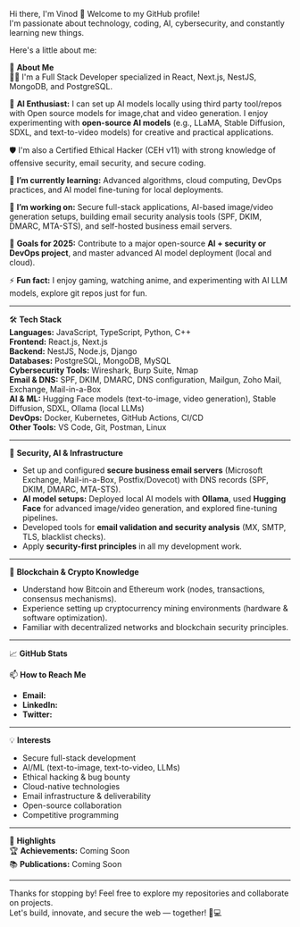 Hi there, I'm Vinod 👋 Welcome to my GitHub profile!  
I'm passionate about technology, coding, AI, cybersecurity, and constantly learning new things.  

Here's a little about me:

🚀 **About Me**  
🧑‍💻 I'm a Full Stack Developer specialized in React, Next.js, NestJS, MongoDB, and PostgreSQL.  

🤖 **AI Enthusiast:** I can set up AI models locally using third party tool/repos with Open source models for image,chat and video generation. I enjoy experimenting with **open-source AI models** (e.g., LLaMA, Stable Diffusion, SDXL, and text-to-video models) for creative and practical applications.  

🛡️ I'm also a Certified Ethical Hacker (CEH v11) with strong knowledge of offensive security, email security, and secure coding.  

🌱 **I’m currently learning:** Advanced algorithms, cloud computing, DevOps practices, and AI model fine-tuning for local deployments.  

💼 **I’m working on:** Secure full-stack applications, AI-based image/video generation setups, building email security analysis tools (SPF, DKIM, DMARC, MTA-STS), and self-hosted business email servers.  

🎯 **Goals for 2025:** Contribute to a major open-source **AI + security or DevOps project**, and master advanced AI model deployment (local and cloud).  

⚡ **Fun fact:** I enjoy gaming, watching anime, and experimenting with AI LLM models, explore git repos just for fun.  

---

🛠️ **Tech Stack**  
**Languages:** JavaScript, TypeScript, Python, C++  
**Frontend:** React.js, Next.js  
**Backend:** NestJS, Node.js, Django  
**Databases:** PostgreSQL, MongoDB, MySQL  
**Cybersecurity Tools:** Wireshark, Burp Suite, Nmap  
**Email & DNS:** SPF, DKIM, DMARC, DNS configuration, Mailgun, Zoho Mail, Exchange, Mail-in-a-Box  
**AI & ML:** Hugging Face models (text-to-image, video generation), Stable Diffusion, SDXL, Ollama (local LLMs)  
**DevOps:** Docker, Kubernetes, GitHub Actions, CI/CD  
**Other Tools:** VS Code, Git, Postman, Linux  

---

🧠 **Security, AI & Infrastructure**  
- Set up and configured **secure business email servers** (Microsoft Exchange, Mail-in-a-Box, Postfix/Dovecot) with DNS records (SPF, DKIM, DMARC, MTA-STS).  
- **AI model setups:** Deployed local AI models with **Ollama**, used **Hugging Face** for advanced image/video generation, and explored fine-tuning pipelines.  
- Developed tools for **email validation and security analysis** (MX, SMTP, TLS, blacklist checks).  
- Apply **security-first principles** in all my development work.  

---

🔗 **Blockchain & Crypto Knowledge**
- Understand how Bitcoin and Ethereum work (nodes, transactions, consensus mechanisms).
- Experience setting up cryptocurrency mining environments (hardware & software optimization).
- Familiar with decentralized networks and blockchain security principles.

---

📈 **GitHub Stats**  

📫 **How to Reach Me**  
- **Email:**  
- **LinkedIn:**  
- **Twitter:**  

---

💡 **Interests**  
- Secure full-stack development  
- AI/ML (text-to-image, text-to-video, LLMs)  
- Ethical hacking & bug bounty  
- Cloud-native technologies  
- Email infrastructure & deliverability  
- Open-source collaboration  
- Competitive programming  

---

🌟 **Highlights**  
🏆 **Achievements:** Coming Soon  
📚 **Publications:** Coming Soon  

---

Thanks for stopping by! Feel free to explore my repositories and collaborate on projects.  
Let's build, innovate, and secure the web — together! 🔐💻
